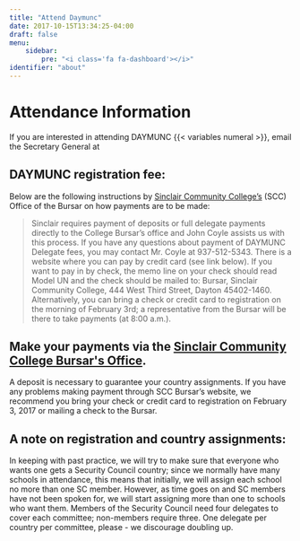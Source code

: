 ```yaml
---
title: "Attend Daymunc"
date: 2017-10-15T13:34:25-04:00
draft: false
menu:
    sidebar:
        pre: "<i class='fa fa-dashboard'></i>"
identifier: "about"
---
```


# Attendance Information

If you are interested in attending DAYMUNC {{< variables numeral >}}, email the Secretary General at

## DAYMUNC registration fee:
Below are the following instructions by [Sinclair Community College’s](http://www.sinclair.edu/) (SCC) Office of the Bursar on how payments are to be made:

> Sinclair requires payment of deposits or full delegate payments directly to the College Bursar’s office and John Coyle assists us with this process.
> If you have any questions about payment of DAYMUNC Delegate fees, you may contact Mr. Coyle at 937-512-5343.
> There is a website where you can pay by credit card (see link below). If you want to pay in by check, the memo line on
> your check should read Model UN and the check should be mailed to: Bursar, Sinclair Community College, 444 West Third Street,
> Dayton 45402-1460. Alternatively, you can bring a check or credit card to registration on the morning of February 3rd;
a representative from the Bursar will be there to take payments (at 8:00 a.m.).

## Make your payments via the [Sinclair Community College Bursar's Office](https://www.officialpayments.com/pc_template_standard.jsp?JSESSIONID=lDQlSx2SlTRnQzL!764784730!910004141&body=pc_step2_body.jsp.").
A deposit is necessary to guarantee your country assignments. If you have any problems making payment through
SCC Bursar’s website, we recommend you bring your check or credit card to registration on February 3, 2017 or mailing a
check to the Bursar.

## A note on registration and country assignments:
In keeping with past practice, we will try to make sure that everyone who wants one gets a Security Council country;
since we normally have many schools in attendance, this means that initially, we will assign each school no more than
one SC member. However, as time goes on and SC members have not been spoken for, we will start assigning more than one
to schools who want them. Members of the Security Council need four delegates to cover each committee; non-members
require three. One delegate per country per committee, please - we discourage doubling up.
